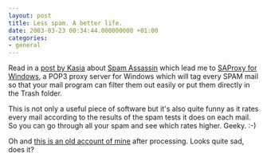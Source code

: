 ```yaml
---
layout: post
title: Less spam. A better life.
date: 2003-03-23 00:34:44.000000000 +01:00
categories:
- general
---
```

Read in a <a href="http://cygnus.unix-girl.com/blog/archives/000843.html" title="Kasia's Record is 41.9 points!!!">post by Kasia</a> about <a href="http://www.spamassassin.org/">Spam Assassin</a> which lead me to <a href="http://saproxy.bloomba.com/">SAProxy for Windows</a>, a POP3 proxy server for Windows which will tag every SPAM mail so that your mail program can filter them out easily or put them directly in the Trash folder.

This is not only a useful piece of software but it's also quite funny as it rates every mail according to the results of the spam tests it does on each mail. So you can go through all your spam and see which rates higher. Geeky. :-)

Oh and <a href="https://content.rusiczki.net/blogpics/spam.html" onclick="window.open('https://content.rusiczki.net/blogpics/spam.html','popup','width=700,height=316,scrollbars=no,resizable=no,toolbar=no,directories=no,location=no,menubar=no,status=no,left=0,top=0'); return false">this is an old account of mine</a> after processing. Looks quite sad, does it?
